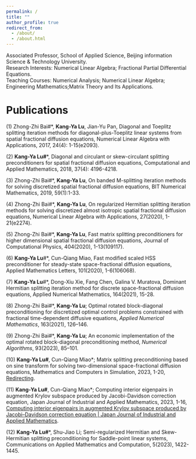```yaml
---
permalink: /
title: ""
author_profile: true
redirect_from: 
  - /about/
  - /about.html
---
```


Associated Professor, School of Applied Science, Beijing information Science & Technology University.  
Research Interests: Numerical Linear Algebra; Fractional Partial Differential Equations.  
Teaching Courses: Numerical Analysis; Numerical Linear Algebra; Engineering Mathematics;Matrix Theory and lts Applications.  

# Publications  
(1) Zhong-Zhi Bai#*, **Kang-Ya Lu**, Jian-Yu Pan, Diagonal and Toeplitz splitting iteration methods for diagonal-plus-Toeplitz linear systems from spatial fractional diffusion equations, Numerical Linear Algebra with Applications, 2017, 24(4): 1-15(e2093).

(2) **Kang-Ya Lu#***, Diagonal and circulant or skew-circulant splitting preconditioners for spatial fractional diffusion equations, Computational and Applied Mathematics, 2018, 37(4): 4196-4218.

(3) Zhong-Zhi Bai#*, **Kang-Ya Lu**, On banded M-splitting iteration methods for solving discretized spatial fractional diffusion equations, BIT Numerical Mathematics, 2019, 59(1):1-33.

(4) Zhong-Zhi Bai#*, **Kang-Ya Lu**, On regularized Hermitian splitting iteration methods for solving discretized almost isotropic spatial fractional diffusion equations, Numerical Linear Algebra with Applications, 27(2020), 1-21(e2274).

(5) Zhong-Zhi Bai#*, **Kang-Ya Lu**, Fast matrix splitting preconditioners for higher dimensional spatial fractional diffusion equations, Journal of Computational Physics, 404(2020), 1-13(109117).

(6) **Kang-Ya Lu**#*, Cun-Qiang Miao, Fast modified scaled HSS preconditioner for steady-state space-fractional diffusion equations, Applied Mathematics Letters, 101(2020), 1-6(106068).

(7) **Kang-Ya Lu**#*, Dong-Xiu Xie, Fang Chen, Galina V. Muratova, Dominant Hermitian splitting iteration method for discrete space-fractional diffusion equations, Applied Numerical Mathematics, 164(2021), 15-28.

(8) Zhong-Zhi Bai#*, **Kang-Ya Lu**; Optimal rotated block-diagonal preconditioning for discretized optimal control problems constrained with fractional time-dependent diffusive equations, *Applied Numerical Mathematics*, 163(2021), 126–146.

(9) Zhong-Zhi Bai#*, **Kang-Ya Lu**; An economic implementation of the optimal rotated block-diagonal preconditioning method, *Numerical Algorithms*, 93(2023), 85–101.

(10) **Kang-Ya Lu#**, Cun-Qiang Miao*; Matrix splitting preconditioning based on sine transform for solving two-dimensional space-fractional diffusion equations, Mathematics and Computers in Simulation, 2023, 1-20, [Redirecting](https://doi.org/10.1016/j.matcom.2023.08.044 "Persistent link using digital object identifier").

(11) **Kang-Ya Lu#**, Cun-Qiang Miao*; Computing interior eigenpairs in augmented Krylov subspace produced by Jacobi-Davidson correction equation, Japan Journal of Industrial and Applied Mathematics, 2023, 1-16, [Computing interior eigenpairs in augmented Krylov subspace produced by Jacobi–Davidson correction equation | Japan Journal of Industrial and Applied Mathematics](https://doi.org/10.1007/s13160-023-00636-0).

(12) **Kang-Ya Lu#***, Shu-Jiao Li; Semi-regularized Hermitian and Skew-Hermitian splitting preconditioning for Saddle-point linear systems, Communications on Applied Mathematics and Computation, 5(2023), 1422-1445.
